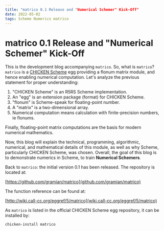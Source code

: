 ```yaml
---
title: "matrico 0.1 Release and "Numerical Schemer" Kick-Off"
date: 2022-05-02
tags: Scheme Numerics matrico
---
```


# matrico 0.1 Release and "Numerical Schemer" Kick-Off

This is the development blog accompanying `matrico`.
So, what is `matrico`?
`matrico` is a [CHICKEN Scheme](http://call-cc.org) egg providing a flonum matrix module,
and hence enabling numerical computation.
Let's analyze the previous statement for proper understanding:

1. "CHICKEN Scheme" is an R5RS Scheme implementation.
2. An "egg" is an extension package (format) for CHICKEN Scheme.
3. "flonum" is Scheme-speak for floating-point number.
4. A "matrix" is a two-dimensional array.
5. Numerical computation means calculation with finite-precision numbers, ie flonums.

Finally, floating-point matrix computations are the basis for modern numerical mathematics.

Now, this blog will explain the technical, programming, algorithmic, numerical,
and mathematical details of this module, as well as why Scheme, particularly CHICKEN Scheme, was chosen.
Overall, the goal of this blog is to demonstrate numerics in Scheme, to train **Numerical Schemers**.

Back to `matrico`: the initial version 0.1 has been released.
The repository is located at:

[https://github.com/gramian/matrico](github.com/gramian/matrico)

The function reference can be found at:

[http://wiki.call-cc.org/eggref/5/matrico](wiki.call-cc.org/eggref/5/matrico)

As `matrico` is listed in the official CHICKEN Scheme egg repository,
it can be installed by:
```
chicken-install matrico
```

